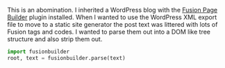 This is an abomination. I inherited a WordPress blog with the [Fusion Page
Builder] plugin installed. When I wanted to use the WordPress XML export file
to move to a static site generator the post text was littered with lots of
Fusion tags and codes. I wanted to parse them out into a DOM like tree
structure and also strip them out. 

```python
import fusionbuilder
root, text = fusionbuilder.parse(text)
```

[Fusion Page Builder]: https://wordpress.org/plugins/fusion/
